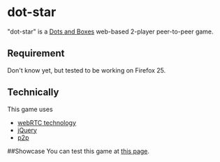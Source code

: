dot-star
========

"dot-star" is a [Dots and Boxes](https://en.wikipedia.org/wiki/Dots_and_Boxes) web-based 2-player peer-to-peer game.


## Requirement
Don't know yet, but tested to be working on Firefox 25.

## Technically
This game uses
* [webRTC technology](https://hacks.mozilla.org/2013/03/webrtc-data-channels-for-great-multiplayer/)
* [jQuery](jquery.com)
* [p2p](https://github.com/js-platform/p2p)

##Showcase
You can test this game at [this page](http://rawgithub.com/kenrick95/dot-star/master/dot-star.html).
